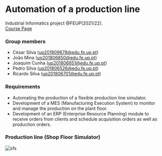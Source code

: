 
# Automation of a production line
Industrial Informatics project @FEUP(2021/22).  
[Course Page](https://sigarra.up.pt/feup/pt/ucurr_geral.ficha_uc_view?pv_ocorrencia_id=485737)  
 
### Group members
 * César Silva    (up201809678@edu.fe.up.pt) 
 * João Mina      (up201806850@edu.fe.up.pt)
 * Joaquim Cunha  (up201806651@edu.fe.up.pt)
 * Pedro Silva    (up201806526@edu.fe.up.pt)
 * Ricardo Silva  (up201806701@edu.fe.up.pt)

### Requirements
 * Automating the production of a flexible production line simulator.
 * Development of a MES (Manufacturing Execution System) to monitor and manage the production on the plant floor.
 * Development of an ERP (Enterprise Resource Planning) module to receive orders from clients and schedule acquisition orders as well as production orders.

### Production line (Shop Floor Simulator)
![sfs](https://user-images.githubusercontent.com/78810496/190900901-a91295ca-637c-4def-9ead-fdd43d13a97f.png)
